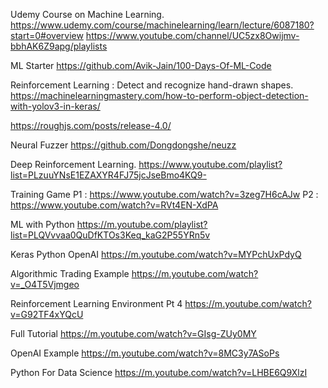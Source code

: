 Udemy Course on Machine Learning. 
https://www.udemy.com/course/machinelearning/learn/lecture/6087180?start=0#overview
https://www.youtube.com/channel/UC5zx8Owijmv-bbhAK6Z9apg/playlists

ML Starter
https://github.com/Avik-Jain/100-Days-Of-ML-Code

Reinforcement Learning : Detect and recognize hand-drawn shapes. 
https://machinelearningmastery.com/how-to-perform-object-detection-with-yolov3-in-keras/

https://roughjs.com/posts/release-4.0/

Neural Fuzzer
https://github.com/Dongdongshe/neuzz

Deep Reinforcement Learning.
https://www.youtube.com/playlist?list=PLzuuYNsE1EZAXYR4FJ75jcJseBmo4KQ9-

Training Game 
P1 : https://www.youtube.com/watch?v=3zeg7H6cAJw
P2 : https://www.youtube.com/watch?v=RVt4EN-XdPA

ML with Python 
https://m.youtube.com/playlist?list=PLQVvvaa0QuDfKTOs3Keq_kaG2P55YRn5v

Keras Python OpenAI
https://m.youtube.com/watch?v=MYPchUxPdyQ

Algorithmic Trading Example
https://m.youtube.com/watch?v=_O4T5Vjmgeo

Reinforcement Learning Environment Pt 4 
https://m.youtube.com/watch?v=G92TF4xYQcU

Full Tutorial
https://m.youtube.com/watch?v=GIsg-ZUy0MY

OpenAI Example 
https://m.youtube.com/watch?v=8MC3y7ASoPs

Python For Data Science 
https://m.youtube.com/watch?v=LHBE6Q9XlzI
